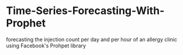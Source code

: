 # Time-Series-Forecasting-With-Prophet
forecasting the injection count per day and per hour of an allergy clinic using Facebook's Prohpet library
